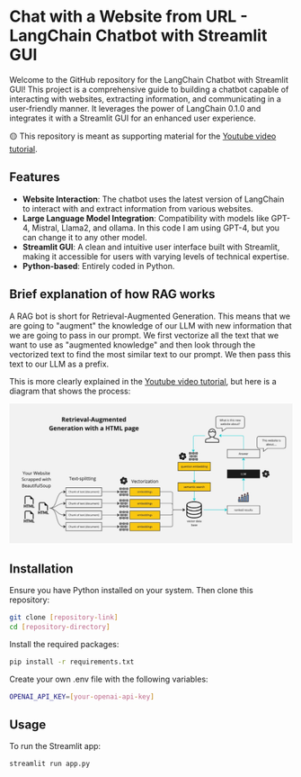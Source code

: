 # Chat with a Website from URL - LangChain Chatbot with Streamlit GUI

Welcome to the GitHub repository for the LangChain Chatbot with Streamlit GUI! This project is a comprehensive guide to building a chatbot capable of interacting with websites, extracting information, and communicating in a user-friendly manner. It leverages the power of LangChain 0.1.0 and integrates it with a Streamlit GUI for an enhanced user experience.

🟡 This repository is meant as supporting material for the [Youtube video tutorial](https://youtu.be/bupx08ZgSFg).

## Features
- **Website Interaction**: The chatbot uses the latest version of LangChain to interact with and extract information from various websites.
- **Large Language Model Integration**: Compatibility with models like GPT-4, Mistral, Llama2, and ollama. In this code I am using GPT-4, but you can change it to any other model.
- **Streamlit GUI**: A clean and intuitive user interface built with Streamlit, making it accessible for users with varying levels of technical expertise.
- **Python-based**: Entirely coded in Python.

## Brief explanation of how RAG works

A RAG bot is short for Retrieval-Augmented Generation. This means that we are going to "augment" the knowledge of our LLM with new information that we are going to pass in our prompt. We first vectorize all the text that we want to use as "augmented knowledge" and then look through the vectorized text to find the most similar text to our prompt. We then pass this text to our LLM as a prefix.

This is more clearly explained in the [Youtube video tutorial](https://youtu.be/bupx08ZgSFg), but here is a diagram that shows the process:

![RAG Diagram](docs/HTML-rag-diagram.jpg)

## Installation
Ensure you have Python installed on your system. Then clone this repository:

```bash
git clone [repository-link]
cd [repository-directory]
```

Install the required packages:

```bash
pip install -r requirements.txt
```

Create your own .env file with the following variables:

```bash
OPENAI_API_KEY=[your-openai-api-key]
```

## Usage
To run the Streamlit app:

```bash
streamlit run app.py
```
